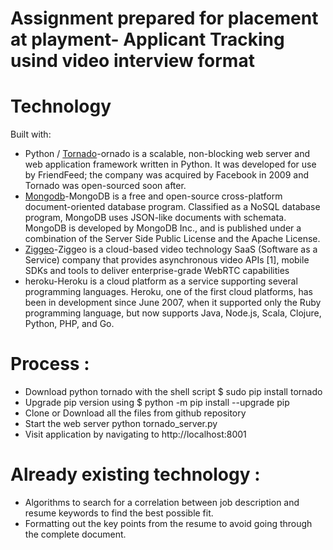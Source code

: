 Assignment prepared for placement at playment- Applicant Tracking usind video interview format
=================

Technology
===========

Built with:

 * Python / [Tornado](http://tornadoweb.org)-ornado is a scalable, non-blocking web server and web application framework written in            Python. It was developed for use by FriendFeed; the company was acquired by Facebook in 2009 and Tornado was open-sourced soon              after.
 * [Mongodb](http://www.mongodb.com/)-MongoDB is a free and open-source cross-platform document-oriented database program. Classified as a    NoSQL database program, MongoDB uses JSON-like documents with schemata. MongoDB is developed by MongoDB Inc., and is published under a      combination of the Server Side Public License and the Apache License.
 * [Ziggeo](http://ziggeo.com)-Ziggeo is a cloud-based video technology SaaS (Software as a Service) company that provides asynchronous        video APIs [1], mobile SDKs and tools to deliver enterprise-grade WebRTC capabilities
 * heroku-Heroku is a cloud platform as a service supporting several programming languages. Heroku, one of the first cloud platforms, has      been in development since June 2007, when it supported only the Ruby programming language, but now supports Java, Node.js, Scala,          Clojure, Python, PHP, and Go.
 
Process :
========================================
*  Download python tornado with the shell script
   $ sudo pip install tornado
*  Upgrade pip version using
   $ python -m pip install --upgrade pip
*  Clone or Download all the files from github repository
*  Start the web server python tornado_server.py
*  Visit application by navigating to http://localhost:8001

Already existing technology :
=========================================
*  Algorithms to search for a correlation between job description and resume keywords to find the best possible fit.
*  Formatting out the key points from the resume to avoid going through the complete document.
